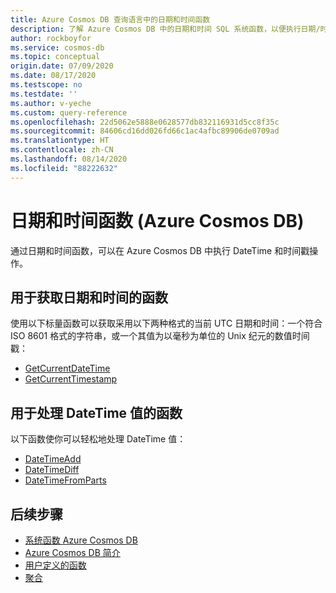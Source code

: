 ```yaml
---
title: Azure Cosmos DB 查询语言中的日期和时间函数
description: 了解 Azure Cosmos DB 中的日期和时间 SQL 系统函数，以便执行日期/时间和时间戳操作。
author: rockboyfor
ms.service: cosmos-db
ms.topic: conceptual
origin.date: 07/09/2020
ms.date: 08/17/2020
ms.testscope: no
ms.testdate: ''
ms.author: v-yeche
ms.custom: query-reference
ms.openlocfilehash: 22d5062e5888e0628577db832116931d5cc8f35c
ms.sourcegitcommit: 84606cd16dd026fd66c1ac4afbc89906de0709ad
ms.translationtype: HT
ms.contentlocale: zh-CN
ms.lasthandoff: 08/14/2020
ms.locfileid: "88222632"
---
```

# <a name="date-and-time-functions-azure-cosmos-db"></a>日期和时间函数 (Azure Cosmos DB)

通过日期和时间函数，可以在 Azure Cosmos DB 中执行 DateTime 和时间戳操作。

## <a name="functions-to-obtain-the-date-and-time"></a>用于获取日期和时间的函数

使用以下标量函数可以获取采用以下两种格式的当前 UTC 日期和时间：一个符合 ISO 8601 格式的字符串，或一个其值为以毫秒为单位的 Unix 纪元的数值时间戳：

* [GetCurrentDateTime](sql-query-getcurrentdatetime.md)
* [GetCurrentTimestamp](sql-query-getcurrenttimestamp.md)

## <a name="functions-to-work-with-datetime-values"></a>用于处理 DateTime 值的函数

以下函数使你可以轻松地处理 DateTime 值：

* [DateTimeAdd](sql-query-datetimeadd.md)
* [DateTimeDiff](sql-query-datetimediff.md)
* [DateTimeFromParts](sql-query-datetimefromparts.md)

## <a name="next-steps"></a>后续步骤

- [系统函数 Azure Cosmos DB](sql-query-system-functions.md)
- [Azure Cosmos DB 简介](introduction.md)
- [用户定义的函数](sql-query-udfs.md)
- [聚合](sql-query-aggregates.md)

<!-- Update_Description: update meta properties, wording update, update link -->